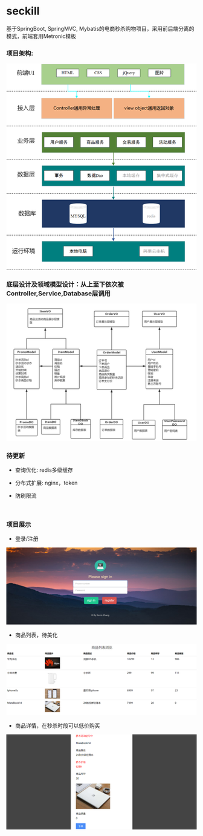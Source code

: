 # seckill
基于SpringBoot, SpringMVC, Mybatis的电商秒杀购物项目，采用前后端分离的模式，前端套用Metronic模板
### 项目架构: 
<img src="info/promodel.png" width="600" />
<br/>

### 底层设计及领域模型设计：从上至下依次被Controller,Service,Database层调用
<img src="info/DatabaseModel.png"  width="800">

<br/>

### 待更新

* 查询优化: redis多级缓存

* 分布式扩展: nginx，token

* 防刷限流

<br/>

### 项目展示

* 登录/注册

<img src="info/signin.png" />

<br/>

* 商品列表，待美化

<img src="info/list.png"  />

<br/>

* 商品详情，在秒杀时段可以低价购买

<img src="info/good.png" />
